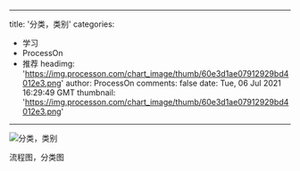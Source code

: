 
---
title: '分类，类别'
categories: 
 - 学习
 - ProcessOn
 - 推荐
headimg: 'https://img.processon.com/chart_image/thumb/60e3d1ae07912929bd4012e3.png'
author: ProcessOn
comments: false
date: Tue, 06 Jul 2021 16:29:49 GMT
thumbnail: 'https://img.processon.com/chart_image/thumb/60e3d1ae07912929bd4012e3.png'
---

<div>   
<img class="thumb" alt="分类，类别" src="https://img.processon.com/chart_image/thumb/60e3d1ae07912929bd4012e3.png" referrerpolicy="no-referrer">
<p>流程图，分类图</p>  
</div>
            